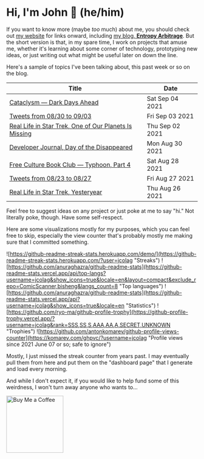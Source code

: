 # Hi, I'm John 👋 (he/him)

If you want to know more (maybe *too* much) about me, you should check out [my website](https://john.colagioia.net/) for links onward, including [my blog, **Entropy Arbitrage**](https://john.colagioia.net/blog).  But the short version is that, in my spare time, I work on projects that amuse me, whether it's learning about some corner of technology, prototyping new ideas, or just writing out what might be useful later on down the line.

Here's a sample of topics I've been talking about, this past week or so on the blog.

|Title|Date|
|-----|-------|
|[Cataclysm — Dark Days Ahead](https://john.colagioia.net/blog/2021/09/04/cdda.html)|Sat Sep 04 2021|
|[Tweets from 08/30 to 09/03](https://john.colagioia.net/blog/media/2021/09/03/week.html)|Fri Sep 03 2021|
|[Real Life in Star Trek, One of Our Planets Is Missing](https://john.colagioia.net/blog/2021/09/02/missing.html)|Thu Sep 02 2021|
|[Developer Journal, Day of the Disappeared](https://john.colagioia.net/blog/2021/08/30/disappeared.html)|Mon Aug 30 2021|
|[Free Culture Book Club — Typhoon, Part 4](https://john.colagioia.net/blog/2021/08/28/typhoon4.html)|Sat Aug 28 2021|
|[Tweets from 08/23 to 08/27](https://john.colagioia.net/blog/media/2021/08/27/week.html)|Fri Aug 27 2021|
|[Real Life in Star Trek, Yesteryear](https://john.colagioia.net/blog/2021/08/26/yesteryear.html)|Thu Aug 26 2021|

Feel free to suggest ideas on any project or just poke at me to say "hi." Not literally poke, though. Have some self-respect.

Here are some visualizations mostly for my purposes, which you can feel free to skip, especially the view counter that's probably mostly me making sure that I committed something.

![https://github-readme-streak-stats.herokuapp.com/demo/](https://github-readme-streak-stats.herokuapp.com/?user=jcolag "Streaks")
![https://github.com/anuraghazra/github-readme-stats](https://github-readme-stats.vercel.app/api/top-langs?username=jcolag&show_icons=true&locale=en&layout=compact&exclude_repo=ComicScanner,bisheng&langs_count=8 "Top languages")
![https://github.com/anuraghazra/github-readme-stats](https://github-readme-stats.vercel.app/api?username=jcolag&show_icons=true&locale=en "Statistics")
![https://github.com/ryo-ma/github-profile-trophy](https://github-profile-trophy.vercel.app/?username=jcolag&rank=SSS,SS,S,AAA,AA,A,SECRET,UNKNOWN "Trophies")
![https://github.com/antonkomarev/github-profile-views-counter](https://komarev.com/ghpvc/?username=jcolag "Profile views since 2021 June 07 or so; safe to ignore")

Mostly, I just missed the streak counter from years past.  I may eventually pull them from here and put them on the "dashboard page" that I generate and load every morning.

And while I don't expect it, if you would like to help fund some of this weirdness, I won't turn away anyone who wants to...

[<img src="https://cdn.buymeacoffee.com/buttons/v2/default-yellow.png" alt="Buy Me a Coffee" width="150px"/>](https://www.buymeacoffee.com/jcolag)

